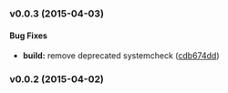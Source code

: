 <a name="v0.0.3"></a>
### v0.0.3 (2015-04-03)


#### Bug Fixes

* **build:** remove deprecated systemcheck ([cdb674dd](git@github.com:cork-labs/ng.cork.deep/commit/cdb674ddc3af5a34e40c3feea6b4b7b096538d40))

<a name="v0.0.2"></a>
### v0.0.2 (2015-04-02)


